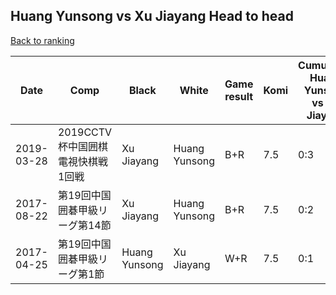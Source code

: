 ## Huang Yunsong vs Xu Jiayang Head to head

[Back to ranking](../../index.md)




| **Date** | **Comp** | **Black** | **White** | **Game result** | **Komi** | **Cumulative Huang Yunsong vs Xu Jiayang** | **Huang Yunsong streak** | **Xu Jiayang streak** | 
| --- | --- | --- | --- | --- | --- | --- | --- | --- |
| 2019-03-28 | 2019CCTV杯中国囲棋電視快棋戦1回戦 | Xu Jiayang | Huang Yunsong | B+R | 7.5 | 0:3 | 0 | 3 | 
| 2017-08-22 | 第19回中国囲碁甲級リーグ第14節 | Xu Jiayang | Huang Yunsong | B+R | 7.5 | 0:2 | 0 | 2 | 
| 2017-04-25 | 第19回中国囲碁甲級リーグ第1節 | Huang Yunsong | Xu Jiayang | W+R | 7.5 | 0:1 | 0 | 1 |




